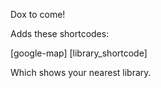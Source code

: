 Dox to come!

Adds these shortcodes:

[google-map]
[library_shortcode]

Which shows your nearest library.

